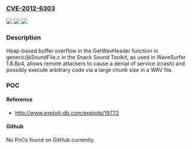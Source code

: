 ### [CVE-2012-6303](https://cve.mitre.org/cgi-bin/cvename.cgi?name=CVE-2012-6303)
![](https://img.shields.io/static/v1?label=Product&message=n%2Fa&color=blue)
![](https://img.shields.io/static/v1?label=Version&message=n%2Fa&color=blue)
![](https://img.shields.io/static/v1?label=Vulnerability&message=n%2Fa&color=brighgreen)

### Description

Heap-based buffer overflow in the GetWavHeader function in generic/jkSoundFile.c in the Snack Sound Toolkit, as used in WaveSurfer 1.8.8p4, allows remote attackers to cause a denial of service (crash) and possibly execute arbitrary code via a large chunk size in a WAV file.

### POC

#### Reference
- http://www.exploit-db.com/exploits/19772

#### Github
No PoCs found on GitHub currently.

